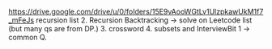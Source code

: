 https://drive.google.com/drive/u/0/folders/15E9vAooWGtLv1UlzpkawUkM1f7_mFeJs 
recursion list
2. Recursion Backtracking -> solve on Leetcode list (but many qs are from DP.)
3. crossword 
4. subsets and InterviewBit 1 -> common Q.